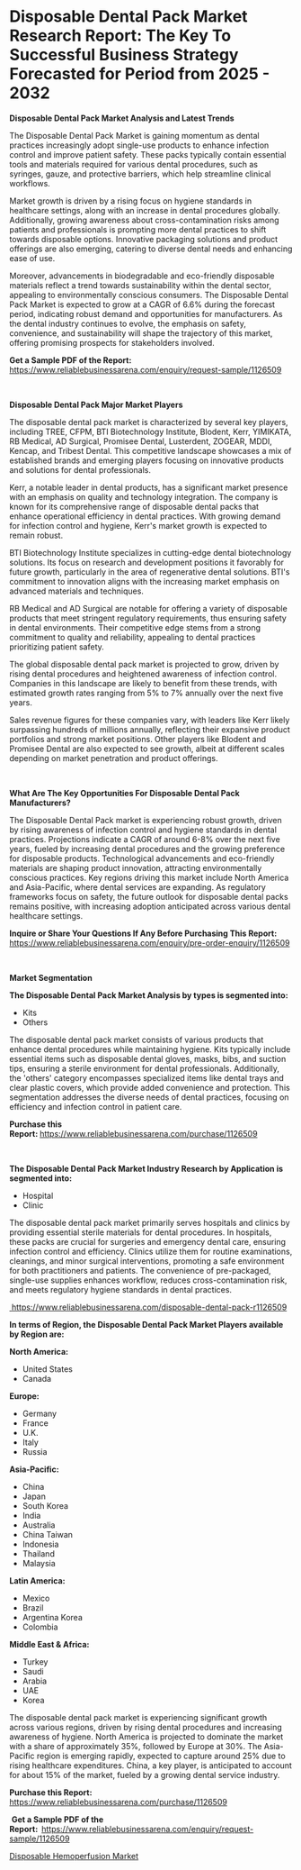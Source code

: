 <p><h1>Disposable Dental Pack Market Research Report: The Key To Successful Business Strategy Forecasted for Period from 2025 - 2032</h1></p><p><strong>Disposable Dental Pack Market Analysis and Latest Trends</strong></p>
<p><p>The Disposable Dental Pack Market is gaining momentum as dental practices increasingly adopt single-use products to enhance infection control and improve patient safety. These packs typically contain essential tools and materials required for various dental procedures, such as syringes, gauze, and protective barriers, which help streamline clinical workflows.</p><p>Market growth is driven by a rising focus on hygiene standards in healthcare settings, along with an increase in dental procedures globally. Additionally, growing awareness about cross-contamination risks among patients and professionals is prompting more dental practices to shift towards disposable options. Innovative packaging solutions and product offerings are also emerging, catering to diverse dental needs and enhancing ease of use.</p><p>Moreover, advancements in biodegradable and eco-friendly disposable materials reflect a trend towards sustainability within the dental sector, appealing to environmentally conscious consumers. The Disposable Dental Pack Market is expected to grow at a CAGR of 6.6% during the forecast period, indicating robust demand and opportunities for manufacturers. As the dental industry continues to evolve, the emphasis on safety, convenience, and sustainability will shape the trajectory of this market, offering promising prospects for stakeholders involved.</p></p>
<p><strong>Get a Sample PDF of the Report:&nbsp;</strong> <a href="https://www.reliablebusinessarena.com/enquiry/request-sample/1126509?utm_campaign=2133&utm_medium=2&utm_source=Github&utm_content=ia&utm_term=04032025&utm_id=disposable-dental-pack">https://www.reliablebusinessarena.com/enquiry/request-sample/1126509</a></p>
<p>&nbsp;</p>
<p><strong>Disposable Dental Pack Major Market Players</strong></p>
<p><p>The disposable dental pack market is characterized by several key players, including TREE, CFPM, BTI Biotechnology Institute, Blodent, Kerr, YIMIKATA, RB Medical, AD Surgical, Promisee Dental, Lusterdent, ZOGEAR, MDDI, Kencap, and Tribest Dental. This competitive landscape showcases a mix of established brands and emerging players focusing on innovative products and solutions for dental professionals.</p><p>Kerr, a notable leader in dental products, has a significant market presence with an emphasis on quality and technology integration. The company is known for its comprehensive range of disposable dental packs that enhance operational efficiency in dental practices. With growing demand for infection control and hygiene, Kerr's market growth is expected to remain robust.</p><p>BTI Biotechnology Institute specializes in cutting-edge dental biotechnology solutions. Its focus on research and development positions it favorably for future growth, particularly in the area of regenerative dental solutions. BTI's commitment to innovation aligns with the increasing market emphasis on advanced materials and techniques.</p><p>RB Medical and AD Surgical are notable for offering a variety of disposable products that meet stringent regulatory requirements, thus ensuring safety in dental environments. Their competitive edge stems from a strong commitment to quality and reliability, appealing to dental practices prioritizing patient safety.</p><p>The global disposable dental pack market is projected to grow, driven by rising dental procedures and heightened awareness of infection control. Companies in this landscape are likely to benefit from these trends, with estimated growth rates ranging from 5% to 7% annually over the next five years.</p><p>Sales revenue figures for these companies vary, with leaders like Kerr likely surpassing hundreds of millions annually, reflecting their expansive product portfolios and strong market positions. Other players like Blodent and Promisee Dental are also expected to see growth, albeit at different scales depending on market penetration and product offerings.</p></p>
<p>&nbsp;</p>
<p><strong>What Are The Key Opportunities For Disposable Dental Pack Manufacturers?</strong></p>
<p><p>The Disposable Dental Pack market is experiencing robust growth, driven by rising awareness of infection control and hygiene standards in dental practices. Projections indicate a CAGR of around 6-8% over the next five years, fueled by increasing dental procedures and the growing preference for disposable products. Technological advancements and eco-friendly materials are shaping product innovation, attracting environmentally conscious practices. Key regions driving this market include North America and Asia-Pacific, where dental services are expanding. As regulatory frameworks focus on safety, the future outlook for disposable dental packs remains positive, with increasing adoption anticipated across various dental healthcare settings.</p></p>
<p><strong>Inquire or Share Your Questions If Any Before Purchasing This Report:</strong> <a href="https://www.reliablebusinessarena.com/enquiry/pre-order-enquiry/1126509?utm_campaign=2133&utm_medium=2&utm_source=Github&utm_content=ia&utm_term=04032025&utm_id=disposable-dental-pack">https://www.reliablebusinessarena.com/enquiry/pre-order-enquiry/1126509</a></p>
<p>&nbsp;</p>
<p><strong>Market Segmentation</strong></p>
<p><strong>The Disposable Dental Pack Market Analysis by types is segmented into:</strong></p>
<p><ul><li>Kits</li><li>Others</li></ul></p>
<p><p>The disposable dental pack market consists of various products that enhance dental procedures while maintaining hygiene. Kits typically include essential items such as disposable dental gloves, masks, bibs, and suction tips, ensuring a sterile environment for dental professionals. Additionally, the 'others' category encompasses specialized items like dental trays and clear plastic covers, which provide added convenience and protection. This segmentation addresses the diverse needs of dental practices, focusing on efficiency and infection control in patient care.</p></p>
<p><strong>Purchase this Report:&nbsp;</strong><a href="https://www.reliablebusinessarena.com/purchase/1126509?utm_campaign=2133&utm_medium=2&utm_source=Github&utm_content=ia&utm_term=04032025&utm_id=disposable-dental-pack">https://www.reliablebusinessarena.com/purchase/1126509</a></p>
<p>&nbsp;</p>
<p><strong>The Disposable Dental Pack Market Industry Research by Application is segmented into:</strong></p>
<p><ul><li>Hospital</li><li>Clinic</li></ul></p>
<p><p>The disposable dental pack market primarily serves hospitals and clinics by providing essential sterile materials for dental procedures. In hospitals, these packs are crucial for surgeries and emergency dental care, ensuring infection control and efficiency. Clinics utilize them for routine examinations, cleanings, and minor surgical interventions, promoting a safe environment for both practitioners and patients. The convenience of pre-packaged, single-use supplies enhances workflow, reduces cross-contamination risk, and meets regulatory hygiene standards in dental practices.</p></p>
<p><a href="https://www.reliablebusinessarena.com/disposable-dental-pack-r1126509?utm_campaign=2133&utm_medium=2&utm_source=Github&utm_content=ia&utm_term=04032025&utm_id=disposable-dental-pack">&nbsp;https://www.reliablebusinessarena.com/disposable-dental-pack-r1126509</a></p>
<p><strong>In terms of Region, the Disposable Dental Pack Market Players available by Region are:</strong></p>
<p>
    <p> <strong> North America: </strong>
        <ul>
            <li>United States</li>
            <li>Canada</li>
        </ul>
        </p> 
    <p> <strong> Europe: </strong>
        <ul>
            <li>Germany</li>
            <li>France</li>
            <li>U.K.</li>
            <li>Italy</li>
            <li>Russia</li>
        </ul>
        </p> 
    <p> <strong> Asia-Pacific: </strong>
        <ul>
            <li>China</li>
            <li>Japan</li>
            <li>South Korea</li>
            <li>India</li>
            <li>Australia</li>
            <li>China Taiwan</li>
            <li>Indonesia</li>
            <li>Thailand</li>
            <li>Malaysia</li>
        </ul>
        </p> 
    <p> <strong> Latin America: </strong>
        <ul>
            <li>Mexico</li>
            <li>Brazil</li>
            <li>Argentina Korea</li>
            <li>Colombia</li>
        </ul>
        </p> 
    <p> <strong> Middle East & Africa: </strong>
        <ul>
            <li>Turkey</li>
            <li>Saudi</li>
            <li>Arabia</li>
            <li>UAE</li>
            <li>Korea</li>
        </ul>
    </p>
    </p>
<p><p>The disposable dental pack market is experiencing significant growth across various regions, driven by rising dental procedures and increasing awareness of hygiene. North America is projected to dominate the market with a share of approximately 35%, followed by Europe at 30%. The Asia-Pacific region is emerging rapidly, expected to capture around 25% due to rising healthcare expenditures. China, a key player, is anticipated to account for about 15% of the market, fueled by a growing dental service industry.</p></p>
<p><strong>Purchase this Report: </strong><a href="https://www.reliablebusinessarena.com/purchase/1126509?utm_campaign=2133&utm_medium=2&utm_source=Github&utm_content=ia&utm_term=04032025&utm_id=disposable-dental-pack">https://www.reliablebusinessarena.com/purchase/1126509</a></p>
<p>&nbsp;<strong>Get a Sample PDF of the Report:&nbsp;&nbsp;</strong><a href="https://www.reliablebusinessarena.com/enquiry/request-sample/1126509?utm_campaign=2133&utm_medium=2&utm_source=Github&utm_content=ia&utm_term=04032025&utm_id=disposable-dental-pack">https://www.reliablebusinessarena.com/enquiry/request-sample/1126509</a></p>
<p><strong></strong></p>
<p><p><a href="https://github.com/JakirUddin651/Market-Research-Report-List-1/blob/main/disposable-hemoperfusion-market.md?utm_campaign=2133&utm_medium=2&utm_source=Github&utm_content=ia&utm_term=04032025&utm_id=disposable-dental-pack">Disposable Hemoperfusion Market</a></p></p>